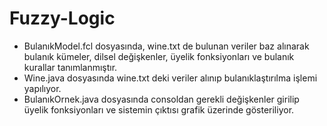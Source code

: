 # Fuzzy-Logic

* BulanıkModel.fcl dosyasında, wine.txt de bulunan veriler baz alınarak bulanık kümeler, dilsel değişkenler, üyelik fonksiyonları ve
  bulanık kurallar tanımlanmıştır.
* Wine.java dosyasında wine.txt deki veriler alınıp bulanıklaştırılma işlemi yapılıyor.
* BulanıkOrnek.java dosyasında consoldan gerekli değişkenler girilip üyelik fonksiyonları ve sistemin çıktısı grafik üzerinde gösteriliyor. 
